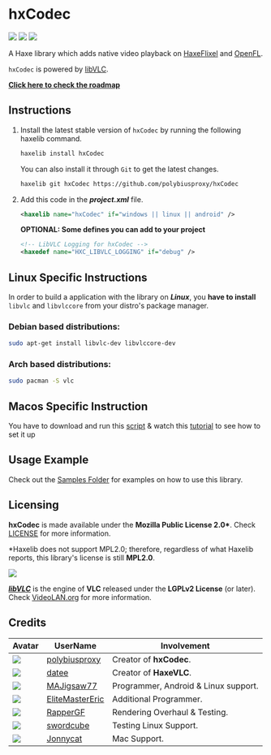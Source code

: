 # hxCodec

![](https://img.shields.io/github/repo-size/polybiusproxy/hxCodec) ![](https://badgen.net/github/open-issues/polybiusproxy/hxCodec) ![](https://badgen.net/badge/license/MPL2.0/green)

A Haxe library which adds native video playback on [HaxeFlixel](https://haxeflixel.com) and [OpenFL](https://www.openfl.org).

`hxCodec` is powered by [libVLC](https://www.videolan.org/vlc/libvlc.html).

**[Click here to check the roadmap](https://github.com/polybiusproxy/hxCodec/projects/1)**

## Instructions

1. Install the latest stable version of `hxCodec` by running the following haxelib command.
    ```bash
    haxelib install hxCodec
    ```

    You can also install it through `Git` to get the latest changes.
    ```bash
    haxelib git hxCodec https://github.com/polybiusproxy/hxCodec
    ```

2. Add this code in the ***project.xml*** file.
    ```xml
    <haxelib name="hxCodec" if="windows || linux || android" />
    ```

    **OPTIONAL: Some defines you can add to your project**
    ```xml
    <!-- LibVLC Logging for hxCodec -->
    <haxedef name="HXC_LIBVLC_LOGGING" if="debug" />
    ```

## Linux Specific Instructions

In order to build a application with the library on ***Linux***, you **have to install** `libvlc` and `libvlccore` from your distro's package manager.

### Debian based distributions:
```bash
sudo apt-get install libvlc-dev libvlccore-dev 
```

### Arch based distributions:
```bash
sudo pacman -S vlc 
```
## Macos Specific Instruction 
You have to download and run this [script](https://gist.github.com/JonnycatMeow/757b5b22583b916813a45fd55a69f3f4) & watch this [tutorial](https://streamable.com/tazpyy) to see how to set it up 

## Usage Example

Check out the [Samples Folder](samples/) for examples on how to use this library.

## Licensing
**hxCodec** is made available under the **Mozilla Public License 2.0\***. Check [LICENSE](./LICENSE) for more information.

\*Haxelib does not support MPL2.0; therefore, regardless of what Haxelib reports, this library's license is still **MPL2.0**.

![](https://raw.githubusercontent.com/videolan/vlc/master/share/icons/256x256/vlc.png)

[***libVLC***](https://www.videolan.org/vlc/libvlc.html) is the engine of **VLC** released under the **LGPLv2 License** (or later). Check [VideoLAN.org](https://www.videolan.org/legal.html) for more information.

## Credits

| Avatar | UserName | Involvement |
| ------ | -------- | ----------- |
| ![](https://avatars.githubusercontent.com/u/47796739?s=64) | [polybiusproxy](https://github.com/polybiusproxy) | Creator of **hxCodec**.
| ![](https://avatars.githubusercontent.com/u/1677550?s=64) | [datee](https://github.com/datee) | Creator of **HaxeVLC**.
| ![](https://avatars.githubusercontent.com/u/77043862?s=64) | [MAJigsaw77](https://github.com/MAJigsaw77) | Programmer, Android & Linux support.
| ![](https://avatars.githubusercontent.com/u/4635334?s=64) | [EliteMasterEric](https://github.com/EliteMasterEric) | Additional Programmer.
| ![](https://avatars.githubusercontent.com/u/84131849?s=64) | [RapperGF](https://github.com/RapperGF) | Rendering Overhaul & Testing.
| ![](https://avatars.githubusercontent.com/u/49110074?s=64) | [swordcube](https://github.com/swordcube) | Testing Linux Support. 
| ![](https://avatars.githubusercontent.com/u/107599365?v=4) | [Jonnycat](https://github.com/swordcube) | Mac Support.
